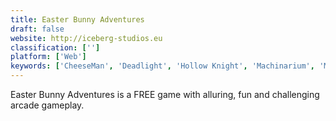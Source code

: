 ```yaml
---
title: Easter Bunny Adventures
draft: false 
website: http://iceberg-studios.eu
classification: ['']
platform: ['Web']
keywords: ['CheeseMan', 'Deadlight', 'Hollow Knight', 'Machinarium', 'Mari0', 'Minilens', 'Pequepon 2', 'Secret Maryo Chronicles', 'Slack', 'Super Mario Run', 'Super Meat Boy', 'Toad Strikes Back', 'Toki Tori', 'Trine', 'Unbias Me']
---
```

Easter Bunny Adventures is a FREE game with alluring, fun and challenging arcade gameplay.